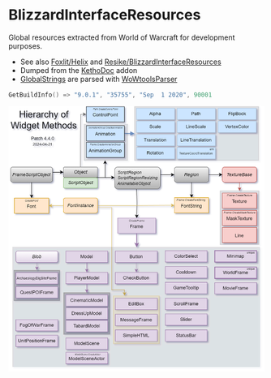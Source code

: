 # BlizzardInterfaceResources
Global resources extracted from World of Warcraft for development purposes.
* See also [Foxlit/Helix](https://www.townlong-yak.com/framexml/) and [Resike/BlizzardInterfaceResources](https://github.com/Resike/BlizzardInterfaceResources)
* Dumped from the [KethoDoc](https://github.com/Ketho/KethoDoc) addon
* [GlobalStrings](https://wow.tools/dbc/?dbc=globalstrings) are parsed with [WoWtoolsParser](https://github.com/Ketho/WoWtoolsParser)
```lua
GetBuildInfo() => "9.0.1", "35755", "Sep  1 2020", 90001
```
![](https://raw.githubusercontent.com/Ketho/BlizzardInterfaceResources/live/Resources/WidgetHierarchy.png)
